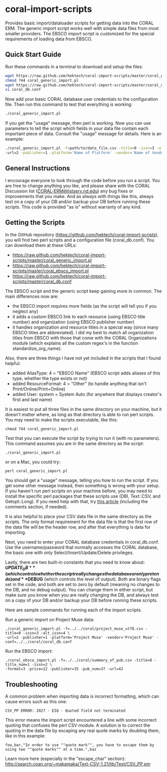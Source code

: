 coral-import-scripts
====================
Provides basic import/dataloader scripts for getting data into the CORAL ERM.  The generic import script works well with simple data files from most smaller providers.  The EBSCO import script is customized for the special requirements of loading data from EBSCO.

Quick Start Guide
-------------
Run these commands in a terminal to download and setup the files:
```bash
wget https://raw.github.com/hektech/coral-import-scripts/master/coral_generic_import.pl
chmod 744 coral_generic_import.pl
wget https://raw.github.com/hektech/coral-import-scripts/master/coral_db.conf
vi coral_db.conf
```
Now add your basic CORAL database user credentials to the configuration file.  Then run this command to test that everything is working:
```bash
./coral_generic_import.pl
```
If you get the "usage" message, then perl is working.  Now you can use parameters to tell the script which fields in your data file contain each important piece of data.  Consult the "usage" message for details.  Here is an example:
```bash
./coral_generic_import.pl -f=path/to/data_file.csv -title=0 -issn=3 -alt_issn=4 \
-url=2 -publisher=1 -platform='Name of Platform' -vendor='Name of Vendor' -conf=path/to/coral_db.conf
```

General Instructions
--------------------
I encourage everyone to look through the code before you run a script.  You are free to change anything you like, and please share with the CORAL Discussion list (CORAL-ERM@listserv.nd.edu) any bug fixes or improvements that you make.  And as always with things like this, always test on a copy of your DB and/or backup your DB before running these scripts.  This code is provided "as is" without warranty of any kind.

Getting the Scripts
-------------------
In the GitHub repository (https://github.com/hektech/coral-import-scripts), you will find two perl scripts and a configuration file (coral_db.conf).  You can download them at these URLs:

* https://raw.github.com/hektech/coral-import-scripts/master/coral_generic_import.pl 
* https://raw.github.com/hektech/coral-import-scripts/master/coral_ebsco_import.pl 
* https://raw.github.com/hektech/coral-import-scripts/master/coral_db.conf

The EBSCO script and the generic script keep gaining more in common.  The main differences now are: 

* the EBSCO import requires more fields (as the script will tell you if you neglect any)
* it adds a custom EBSCO link to each resource (using EBSCO title number) and organization (using EBSCO publisher number)
* it handles organization and resource titles in a special way (since many EBSCO titles are abbreviated).  I did my best to match all organization titles from EBSCO with those that come with the CORAL Organizations module (which explains all the custom regex's in the function standardize_org_name).  

Also, there are three things I have not yet included in the scripts that I found helpful:

* added AliasType: 4 = "EBSCO Name" (EBSCO script adds aliases of this type, whether the type exists or not)
* added ResourceFormat: 4 = "Other" (to handle anything that isn't Print/Online/Print+Online)
* added User: system = System Auto (for anywhere that displays creator's first and last name)

It is easiest to put all three files in the same directory on your machine, but it doesn't matter where, as long as that directory is able to run perl scripts.  You may need to make the scripts executable, like this:

    chmod 744 coral_generic_import.pl

Test that you can execute the script by trying to run it (with no parameters).  This command assumes you are in the same directory as the script:

    ./coral_generic_import.pl

or on a Mac, you could try: 

    perl coral_generic_import.pl

You should get a "usage" message, telling you how to run the script.  If you get some other message instead, then something is wrong with your setup.  If you haven't run perl scripts on your machine before, you may need to install the specific perl packages that these scripts use (DBI, Text::CSV, and Getopt::Long).  If you need help with that, try [this article](http://triopter.com/archive/how-to-install-perl-modules-on-mac-os-x-in-4-easy-steps/) (including the comments section, if needed).

It is also helpful to place your CSV data file in the same directory as the scripts.  The only format requirement for the data file is that the first row of the data file will be the header row, and after that everything is data for importing.

Next, you need to enter your CORAL database credentials in coral_db.conf.  Use the username/password that normally accesses the CORAL database, the basic one with only Select/Insert/Update/Delete privileges.

Lastly, there are two built-in constants that you need to know about: **$UPDATE_DB** (which controls whether the script really changes the database or only pretends) and **$DEBUG** (which controls the level of output).  Both are binary flags set in the code, and both are set to zero by default (meaning no changes to the DB, and no debug output).  You can change them in either script, but make sure you know when you are really changing the DB, and always test on a copy of your DB and/or backup your DB before running these scripts.

Here are sample commands for running each of the import scripts.

Run a generic import on Project Muse data:

    ./coral_generic_import.pl -f=../../coral/project_muse_utf8.csv -title=0 -issn=3 -alt_issn=4 \
    -url=2 -publisher=1 -platform='Project Muse' -vendor='Project Muse' -conf=../../coral/coral_db.conf

Run the EBSCO import:

    ./coral_ebsco_import.pl -f=../../coral/summary_of_pub.csv -title=0 -title_num=1 -issn=2 \
    -format=3 -price=12 -publisher=35 -pub_num=37 -url=42


Troubleshooting
---------------

A common problem when importing data is incorrect formatting, which can cause errors such as this one:

    CSV_PP ERROR: 2027 - EIQ - Quoted field not terminated

This error means the import script encountered a line with some incorrect quoting that confuses the perl CSV module.  A solution is to correct the quoting in the data file by escaping any real quote marks by doubling them, like in this example:
 
    foo,bar,"In order to use ""quote mark"", you have to escape them by using two ""quote marks"" at a time.",baz
 
Learn more here (especially in the "escape_char" section):
http://search.cpan.org/~makamaka/Text-CSV-1.21/lib/Text/CSV_PP.pm
